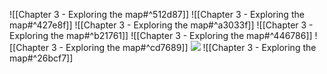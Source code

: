 ![[Chapter 3 - Exploring the map#^512d87]]
![[Chapter 3 - Exploring the map#^427e8f]]
![[Chapter 3 - Exploring the map#^a3033f]]
![[Chapter 3 - Exploring the map#^b21761]]
![[Chapter 3 - Exploring the map#^446786]]
![[Chapter 3 - Exploring the map#^cd7689]]
![](https://miro.medium.com/max/700/1*oLUKx_624wwlqNNMjridyA.jpeg)
![[Chapter 3 - Exploring the map#^26bcf7]]